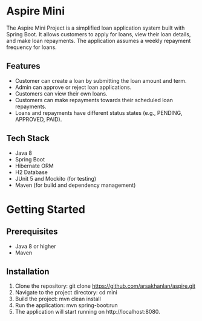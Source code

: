 
# Aspire Mini

The Aspire Mini Project is a simplified loan application system built with Spring Boot. It allows customers to apply for loans, view their loan details, and make loan repayments. The application assumes a weekly repayment frequency for loans.

## Features

* Customer can create a loan by submitting the loan amount and term.
* Admin can approve or reject loan applications.
* Customers can view their own loans.
* Customers can make repayments towards their scheduled loan repayments.
* Loans and repayments have different status states (e.g., PENDING, APPROVED, PAID).


## Tech Stack

* Java 8
* Spring Boot
* Hibernate ORM
* H2 Database
* JUnit 5 and Mockito (for testing)
* Maven (for build and dependency management)

# Getting Started
## Prerequisites
* Java 8 or higher
* Maven
## Installation
1. Clone the repository: git clone https://github.com/arsakhanlan/aspire.git
2. Navigate to the project directory: cd mini
3. Build the project: mvn clean install
4. Run the application: mvn spring-boot:run
5. The application will start running on http://localhost:8080.


